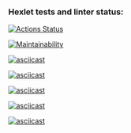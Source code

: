 ### Hexlet tests and linter status:
[![Actions Status](https://github.com/IlyaBag/python-project-49/workflows/hexlet-check/badge.svg)](https://github.com/IlyaBag/python-project-49/actions)

[![Maintainability](https://api.codeclimate.com/v1/badges/dbf8c68cdd0a640fb2b1/maintainability)](https://codeclimate.com/github/IlyaBag/python-project-49/maintainability)

[![asciicast](https://asciinema.org/a/3ri243jWKx9qP93qnqGlgVrUc.svg)](https://asciinema.org/a/3ri243jWKx9qP93qnqGlgVrUc)

[![asciicast](https://asciinema.org/a/zgrA593KSAoATH13ZG4PpVHHZ.svg)](https://asciinema.org/a/zgrA593KSAoATH13ZG4PpVHHZ)

[![asciicast](https://asciinema.org/a/talZOhGvgXCHBb6IzMT1ShJHF.svg)](https://asciinema.org/a/talZOhGvgXCHBb6IzMT1ShJHF)

[![asciicast](https://asciinema.org/a/o82g2oQUm6IpI3TVhk7YGjElu.svg)](https://asciinema.org/a/o82g2oQUm6IpI3TVhk7YGjElu)

[![asciicast](https://asciinema.org/a/7ZxEifs0eaPRNT11l2YlsRSA6.svg)](https://asciinema.org/a/7ZxEifs0eaPRNT11l2YlsRSA6)

